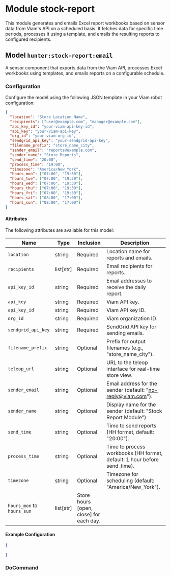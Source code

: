 # Module stock-report

This module generates and emails Excel report workbooks based on sensor data from Viam's API on a scheduled basis. It fetches data for specific time periods, processes it using a template, and emails the resulting reports to configured recipients.

## Model `hunter:stock-report:email`

A sensor component that exports data from the Viam API, processes Excel workbooks using templates, and emails reports on a configurable schedule.

### Configuration
Configure the model using the following JSON template in your Viam robot configuration:

```json
{
  "location": "Store Location Name",
  "recipients": ["user@example.com", "manager@example.com"],
  "api_key_id": "your-viam-api-key-id",
  "api_key": "your-viam-api-key",
  "org_id": "your-viam-org-id",
  "sendgrid_api_key": "your-sendgrid-api-key",
  "filename_prefix": "store_name_city",
  "sender_email": "reports@example.com",
  "sender_name": "Store Reports",
  "send_time": "20:00",
  "process_time": "19:00",
  "timezone": "America/New_York",
  "hours_mon": ["07:00", "19:30"],
  "hours_tue": ["07:00", "19:30"],
  "hours_wed": ["07:00", "19:30"],
  "hours_thu": ["07:00", "19:30"],
  "hours_fri": ["07:00", "19:30"],
  "hours_sat": ["08:00", "17:00"],
  "hours_sun": ["08:00", "17:00"]
}
```

#### Attributes

The following attributes are available for this model:

| Name          | Type   | Inclusion | Description                |
|---------------|--------|-----------|----------------------------|
| `location` | string | Required | Location name for reports and emails. |
| `recipients` | list[str] | Required | Email recipients for reports. |
| `api_key_id` | string | Required | Email addresses to receive the daily report. |
| `api_key` | string | Required | Viam API key. |
| `api_key_id` | string | Required | Viam API key ID. |
| `org_id` | string | Required | Viam organization ID. |
| `sendgrid_api_key` | string | Required | SendGrid API key for sending emails. |
| `filename_prefix` | string | Optional | Prefix for output filenames (e.g., "store_name_city"). |
| `teleop_url` | string | Optional | URL to the teleop interface for real-time store view. |
| `sender_email` | string | Optional | Email address for the sender (default: "no-reply@viam.com"). |
| `sender_name` | string | Optional | Display name for the sender (default: "Stock Report Module") |
| `send_time` | string | Optional | Time to send reports (HH format, default: "20:00"). |
| `process_time` | string | Optional | Time to process workbooks (HH format, default: 1 hour before send_time). |
| `timezone` | string | Optional | Timezone for scheduling (default: "America/New_York"). |
| `hours_mon` to `hours_sun` | list[str] | Store hours [open, close] for each day. |

#### Example Configuration

```json
{
  
}
```

### DoCommand
